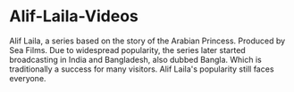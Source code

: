 # Alif-Laila-Videos
Alif Laila, a series based on the story of the Arabian Princess. Produced by Sea Films. Due to widespread popularity, the series later started broadcasting in India and Bangladesh, also dubbed Bangla. Which is traditionally a success for many visitors. Alif Laila's popularity still faces everyone.
